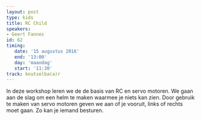 ```yaml
---
layout: post
type: kids
title: RC Child
speakers:
- Geert Fannes
id: 62
timing: 
   date: '15 augustus 2016'
   end: '13:00'
   day: 'maandag'
   start: '11:30'
track: knutselba(a)r
---
```

In deze workshop leren we de de basis van RC en servo motoren. We gaan aan de slag om een helm te maken waarmee je niets kan zien. Door gebruik te maken van servo motoren geven we aan of je vooruit, links of rechts moet gaan. Zo kan je iemand besturen.
